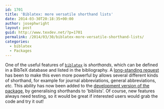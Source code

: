 ```yaml
---
id: 1701
title: 'Biblatex: more versatile shorthand lists'
date: 2014-03-30T20:18:35+00:00
author: josephwright
layout: post
guid: http://www.texdev.net/?p=1701
permalink: /2014/03/30/biblatex-more-versatile-shorthand-lists/
categories:
  - biblatex
  - Packages
---
```

One of the useful features of <a href="http://ctan.org/pkg/biblatex"><code>biblatex</code></a> is <em>shorthands</em>, which can be defined in a BibTeX database and listed in the bibliography. A <a href="http://tex.stackexchange.com/questions/29122/how-to-get-abbreviations-of-the-bibliography-into-the-list-of-shorthands">long-standing request</a> has been to make this even more powerful by allows several different kinds of shorthand, for example for journal abbreviations, general abbreviations, <em>etc.</em> This ability has now been added to the <a href="https://github.com/plk/biblatex/">development version of the package</a>, by generalising shorthands to 'biblists'. Of course, new features always need testing, so it would be great if interested users would grab the code and try it out!
